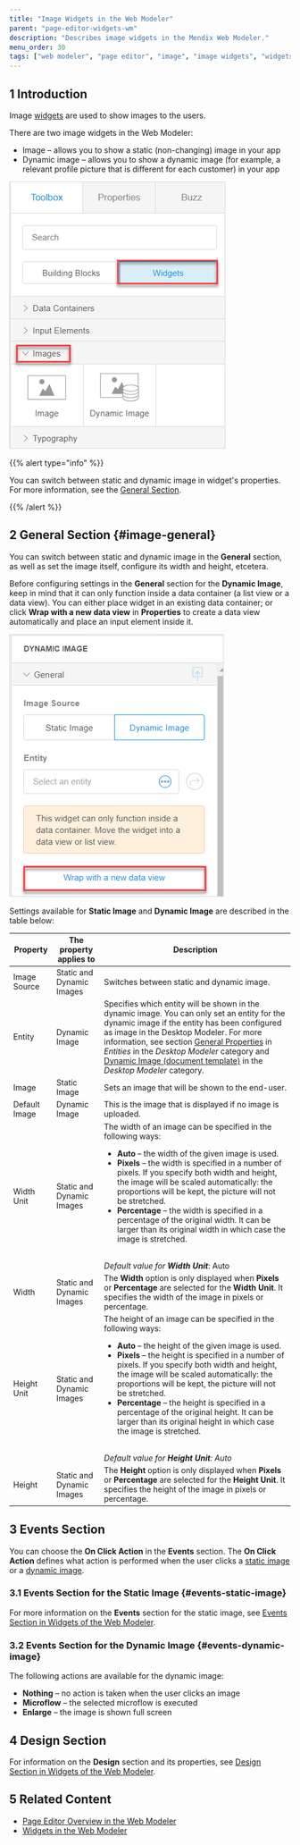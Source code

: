 ```yaml
---
title: "Image Widgets in the Web Modeler"
parent: "page-editor-widgets-wm"
description: "Describes image widgets in the Mendix Web Modeler."
menu_order: 30
tags: ["web modeler", "page editor", "image", "image widgets", "widgets"]
---
```


## 1 Introduction 

Image [widgets](page-editor-widgets-wm) are used to show images to the users. 

There are two image widgets in the Web Modeler:

* Image – allows you to show a static (non-changing) image in your app
* Dynamic image – allows you to show a dynamic image (for example, a relevant profile picture that is different for each customer) in your app

![](attachments/page-editor-widgets-images-wm/wm-image-widgets.png)

{{% alert type="info" %}}

You can switch between static and dynamic image in widget's properties. For more information, see the [General Section](#image-general). 

{{% /alert %}} 

## 2 General Section {#image-general}

You can switch between static and dynamic image in the **General** section, as well as set the image itself, configure its width and height, etcetera. 

Before configuring settings in the **General** section for the **Dynamic Image**, keep in mind that it can only function inside a data container (a list view or a data view). You can either place widget in an existing data container; or click **Wrap with a new data view** in **Properties** to create a data view automatically and place an input element inside it. 

![](attachments/page-editor-widgets-images-wm/wm-dynamic-image-data-view.png)

Settings available for **Static Image** and **Dynamic Image** are described in the table below:

| Property      | The property applies to   | Description                                                  |
| ------------- | ------------------------- | ------------------------------------------------------------ |
| Image Source  | Static and Dynamic Images | Switches between static and dynamic image.                   |
| Entity        | Dynamic Image             | Specifies which entity will be shown in the dynamic image. You can only set an entity for the dynamic image if the entity has been configured as image in the Desktop Modeler. For more information, see section [General Properties](../entities#entities-general-properties) in *Entities* in the *Desktop Modeler* category and [Dynamic Image (document template)](../dynamic-image-document-template) in the *Desktop Modeler* category. |
| Image         | Static Image              | Sets an image that will be shown to the end-user.            |
| Default Image | Dynamic Image             | This is the image that is displayed if no image is uploaded. |
| Width Unit    | Static and Dynamic Images | The width of an image can be specified in the following ways:  <br /><ul><li>**Auto** – the width of the given image is used.</li><li>**Pixels** – the width is specified in a number of pixels. If you specify both width and height, the image will be scaled automatically: the proportions will be kept, the picture will not be stretched.</li><li>**Percentage** –  the width is specified in a percentage of the original width. It can be larger than its original width in which case the image is stretched.</li></ul><br />*Default value for **Width Unit***: Auto |
| Width         | Static and Dynamic Images | The **Width** option is only displayed when **Pixels** or **Percentage** are selected for the **Width Unit**. It specifies the width of the image in pixels or percentage. |
| Height  Unit  | Static and Dynamic Images | The height of an image can be specified in the following ways:  <br /><ul><li>**Auto** – the height of the given image is used.</li><li>**Pixels** – the height is specified in a number of pixels. If you specify both width and height, the image will be scaled automatically: the proportions will be kept, the picture will not be stretched.</li><li>**Percentage** –  the height is specified in a percentage of the original height. It can be larger than its original height in which case the image is stretched.</li></ul><br />*Default value for **Height Unit**: Auto* |
| Height        | Static and Dynamic Images | The **Height** option is only displayed when **Pixels** or **Percentage** are selected for the **Height Unit**. It specifies the height of the image in pixels or percentage. |

## 3 Events Section

You can choose the **On Click Action** in the **Events** section. The **On Click Action** defines what action is performed when the user clicks a [static image](#events-static-image) or a [dynamic image](#events-dynamic-image).

### 3.1 Events Section for the Static Image {#events-static-image}

For more information on the **Events** section for the static image, see [Events Section in Widgets of the Web Modeler](page-editor-widgets-events-section-wm).

### 3.2 Events Section for the Dynamic Image {#events-dynamic-image}

The following actions are available for the dynamic image:

* **Nothing** – no action is taken when the user clicks an image
* **Microflow** – the selected microflow is executed 
* **Enlarge** –  the image is shown full screen 

## 4 Design Section

For information on the **Design** section and its properties, see [Design Section in Widgets of the Web Modeler](page-editor-widgets-design-section-wm).

## 5 Related Content

* [Page Editor Overview in the Web Modeler](page-editor-wm) 
* [Widgets in the Web Modeler](page-editor-widgets-wm)
